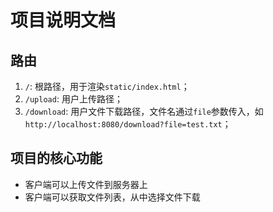 # 项目说明文档

## 路由
1. `/`: 根路径，用于渲染`static/index.html`；
2. `/upload`: 用户上传路径；
3. `/download`: 用户文件下载路径，文件名通过`file`参数传入，如`http://localhost:8080/download?file=test.txt`；

## 项目的核心功能
- 客户端可以上传文件到服务器上
- 客户端可以获取文件列表，从中选择文件下载
